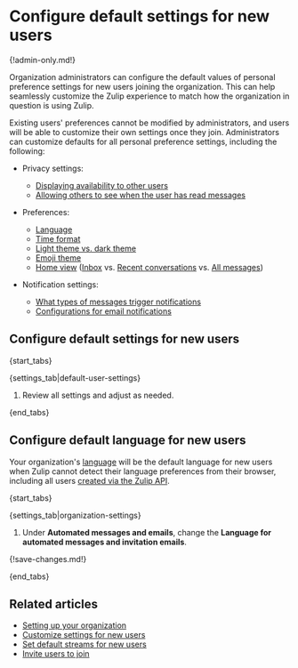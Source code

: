 # Configure default settings for new users

{!admin-only.md!}

Organization administrators can configure the default values of
personal preference settings for new users joining the
organization. This can help seamlessly customize the Zulip experience
to match how the organization in question is using Zulip.

Existing users' preferences cannot be modified by administrators, and
users will be able to customize their own settings once they
join. Administrators can customize defaults for all personal
preference settings, including the following:

* Privacy settings:
    * [Displaying availability to other users](/help/status-and-availability)
    * [Allowing others to see when the user has read messages](/help/read-receipts)

* Preferences:
    * [Language](/help/change-your-language)
    * [Time format](/help/change-the-time-format)
    * [Light theme vs. dark theme](/help/dark-theme)
    * [Emoji theme](/help/emoji-and-emoticons#change-your-emoji-set)
    * [Home view](/help/configure-home-view)
      ([Inbox](/help/inbox) vs.
      [Recent conversations](/help/recent-conversations) vs.
      [All messages](/help/reading-strategies#all-messages))

* Notification settings:
    * [What types of messages trigger notifications][default-notifications]
    * [Configurations for email notifications](/help/email-notifications)

[default-notifications]: /help/stream-notifications#configure-default-notifications-for-all-streams

## Configure default settings for new users

{start_tabs}

{settings_tab|default-user-settings}

1. Review all settings and adjust as needed.

{end_tabs}

## Configure default language for new users

Your organization's [language](/help/configure-organization-language) will be
the default language for new users when Zulip cannot detect their language
preferences from their browser, including all users [created via the Zulip
API](/api/create-user).

{start_tabs}

{settings_tab|organization-settings}

1. Under **Automated messages and emails**, change the **Language for
   automated messages and invitation emails**.

{!save-changes.md!}

{end_tabs}

## Related articles

* [Setting up your organization](/help/getting-your-organization-started-with-zulip)
* [Customize settings for new users](/help/customize-settings-for-new-users)
* [Set default streams for new users](/help/set-default-streams-for-new-users)
* [Invite users to join](/help/invite-users-to-join)
